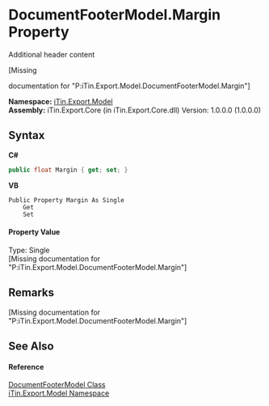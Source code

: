 # DocumentFooterModel.Margin Property 
Additional header content 

\[Missing <summary> documentation for "P:iTin.Export.Model.DocumentFooterModel.Margin"\]

**Namespace:**&nbsp;<a href="N_iTin_Export_Model">iTin.Export.Model</a><br />**Assembly:**&nbsp;iTin.Export.Core (in iTin.Export.Core.dll) Version: 1.0.0.0 (1.0.0.0)

## Syntax

**C#**<br />
``` C#
public float Margin { get; set; }
```

**VB**<br />
``` VB
Public Property Margin As Single
	Get
	Set
```


#### Property Value
Type: Single<br />\[Missing <value> documentation for "P:iTin.Export.Model.DocumentFooterModel.Margin"\]

## Remarks
\[Missing <remarks> documentation for "P:iTin.Export.Model.DocumentFooterModel.Margin"\]

## See Also


#### Reference
<a href="T_iTin_Export_Model_DocumentFooterModel">DocumentFooterModel Class</a><br /><a href="N_iTin_Export_Model">iTin.Export.Model Namespace</a><br />